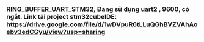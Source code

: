 ### RING_BUFFER_UART_STM32, Đang sử dụng uart2 , 9600, có ngắt. Link tải project stm32cubeIDE: https://drive.google.com/file/d/1wDVpuR6tLLuQGhBVZVAhAoebv3edCGyu/view?usp=sharing
